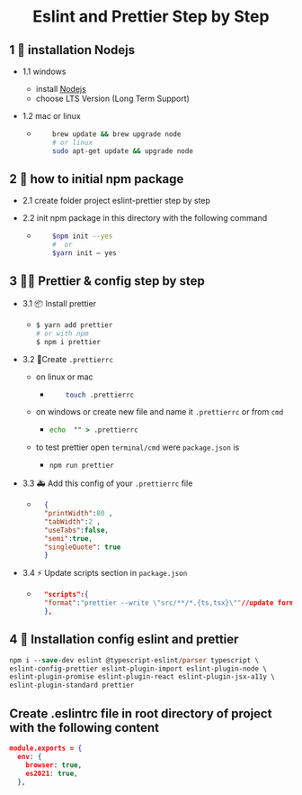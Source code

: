 
<div align="center">

<h1> Eslint and Prettier Step by Step </h1>
</div>

## 1  🎨 installation Nodejs

   - 1.1 windows
        - install <a href="https://nodejs.org/en" />Nodejs</a>
        - choose LTS Version (Long Term Support)
    
 - 1.2 mac or linux

    -  ```bash
           brew update && brew upgrade node
           # or linux
           sudo apt-get update && upgrade node
        ```

## 2  🎇 how to initial npm package
  - 2.1  create folder project eslint-prettier step by step

   - 2.2  init npm package in this directory with the following command
     
       - ```bash
             $npm init --yes
             #  or 
             $yarn init — yes
         ```

## 3 🐱‍🚀 Prettier & config step by step

  - 3.1 📦 Install prettier

     - ```bash
       $ yarn add prettier
       # or with npm
       $ npm i prettier
       ```

 - 3.2 🌴Create `.prettierrc`
   - on linux or mac
     - ```bash
           touch .prettierrc
       ```
   - on windows or create new file and name it `.prettierrc` or from `cmd`
   
      - ```cmd
        echo  "" > .prettierrc
        ```
   - to test prettier open `terminal/cmd` were `package.json` is
   
      - ```cmd
        npm run prettier
        ```

 - 3.3 🚑 Add this config of your `.prettierrc` file
   
     - ```json
         {
         "printWidth":80 ,
         "tabWidth":2 ,
         "useTabs":false,
         "semi":true,
         "singleQuote": true
         }
       ```

- 3.4 ⚡ Update scripts section in `package.json`

    - ```json
        "scripts":{
        "format":"prettier --write \"src/**/*.{ts,tsx}\""//update format script
        },
        ```

## 4 🎂 Installation config eslint and prettier

```ps
npm i --save-dev eslint @typescript-eslint/parser typescript \
eslint-config-prettier eslint-plugin-import eslint-plugin-node \
eslint-plugin-promise eslint-plugin-react eslint-plugin-jsx-a11y \
eslint-plugin-standard prettier
```

## Create .eslintrc file in root directory of project with the following content

```json
module.exports = {
  env: {
    browser: true,
    es2021: true,
  },

```
